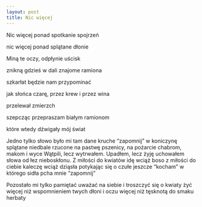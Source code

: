 ```yaml
---
layout: post
title: Nic więcej
---
```


Nic więcej ponad spotkanie spojrzeń

nic więcej ponad splątane dłonie

Miną te oczy, odpłynie uścisk

znikną gdzieś w dali znajome ramiona

szkarłat będzie nam przypominać

jak słońca czarę, przez krew i przez wina

przelewał zmierzch

szepcząc przepraszam białym ramionom

które wtedy dźwigały mój świat

Jedno tylko słowo było mi tam dane
kruche “zapomnij” w koniczynę splątane
niedbale rzucone na pastwę pszenicy,
na pożarcie chabrom, makom i wyce
Wątpili, lecz wytrwałem. Upadłem, lecz żyję
uchowałem słowa od łez nieboskłonu.
Z miłości do kwiatów idę wciąż boso
z miłości do ciebie kaleczę wciąż dziąsła
potykając się o czułe jeszcze “kocham”
w którego sidła pcha mnie “zapomnij”

Pozostało mi tylko pamiętać
uważać na siebie i troszczyć się o kwiaty
żyć więcej niż wspomnieniem twych dłoni i oczu
więcej niż tęsknotą do smaku herbaty

